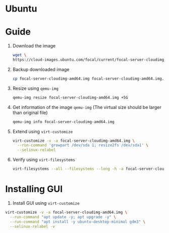 # Ubuntu

# Guide

1. Download the image

    ```bash
    wget \
    https://cloud-images.ubuntu.com/focal/current/focal-server-cloudimg-amd64.img
    ```

2. Backup downloaded image

    ```bash
    cp focal-server-cloudimg-amd64.img focal-server-cloudimg-amd64.img.backup
    ```

3. Resize using `qemu-img`

    ```bash
    qemu-img resize focal-server-cloudimg-amd64.img +5G
    ```

4. Get information of the image `qemu-img` (The virtual size should be larger than original file)

    ```bash
    qemu-img info focal-server-cloudimg-amd64.img
    ```

5. Extend using `virt-customize`

    ```bash
    virt-customize -v -a focal-server-cloudimg-amd64.img \
      --run-command 'growpart /dev/sda 1; resize2fs /dev/sda1' \
      --selinux-relabel
    ```

6. Verify using `virt-filesystems`

    ```bash
    virt-filesystems --all --filesystems --long -h -a focal-server-cloudimg-amd64.img
    ```

# Installing GUI

1. Install GUI using `virt-customize`

```bash
virt-customize -v -a focal-server-cloudimg-amd64.img \
  --run-command "apt update -y; apt upgrade -y" \
  --run-command "apt install -y ubuntu-desktop-minimal gdm3" \
  --selinux-relabel -v
```